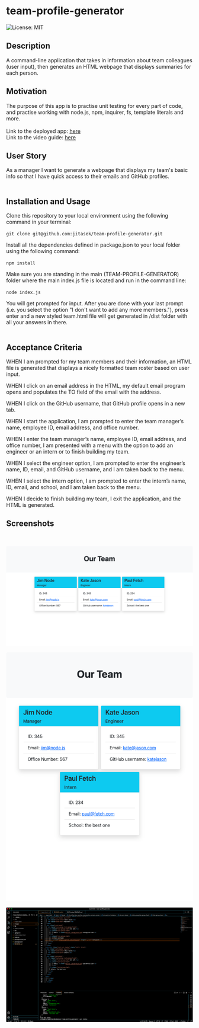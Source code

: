 # team-profile-generator

![License: MIT](https://img.shields.io/badge/License-MIT-yellow.svg)
<br>

## Description

A command-line application that takes in information about team colleagues (user input), then generates an HTML webpage that displays summaries for each person.

## Motivation

The purpose of this app is to practise unit testing for every part of code, and practise working with node.js, npm, inquirer, fs, template literals and more.
<br>
<br>
Link to the deployed app: [here](https://jitasek.github.io/team-profile-generator/)
<br>
Link to the video guide: [here](https://drive.google.com/file/d/1vLpIIPBYK2xNuOXmn9qb6-GwUH_BTb48/view)

## User Story

As a manager I want to generate a webpage that displays my team's basic info
so that I have quick access to their emails and GitHub profiles.
<br>
<br>

## Installation and Usage

Clone this repository to your local environment using the following command in your terminal:

`git clone git@github.com:jitasek/team-profile-generator.git`

Install all the dependencies defined in package.json to your local folder using the following command:

`npm install`

Make sure you are standing in the main (TEAM-PROFILE-GENERATOR) folder where the main index.js file is located and run in the command line:

`node index.js`

You will get prompted for input. After you are done with your last prompt (i.e. you select the option "I don't want to add any more members."), press enter and a new styled team.html file will get generated in /dist folder with all your answers in there.
<br>
<br>

## Acceptance Criteria

WHEN I am prompted for my team members and their information, an HTML file is generated that displays a nicely formatted team roster based on user input.

WHEN I click on an email address in the HTML, my default email program opens and populates the TO field of the email with the address.

WHEN I click on the GitHub username, that GitHub profile opens in a new tab.

WHEN I start the application, I am prompted to enter the team manager’s name, employee ID, email address, and office number.

WHEN I enter the team manager’s name, employee ID, email address, and office number, I am presented with a menu with the option to add an engineer or an intern or to finish building my team.

WHEN I select the engineer option, I am prompted to enter the engineer’s name, ID, email, and GitHub username, and I am taken back to the menu.

WHEN I select the intern option, I am prompted to enter the intern’s name, ID, email, and school, and I am taken back to the menu.

WHEN I decide to finish building my team, I exit the application, and the HTML is generated.

## Screenshots

<br>

![Image](./images/team-page.png)

![Image](./images/team-page-responsivness.png)

![Image](./images/team-generator-app.png)
